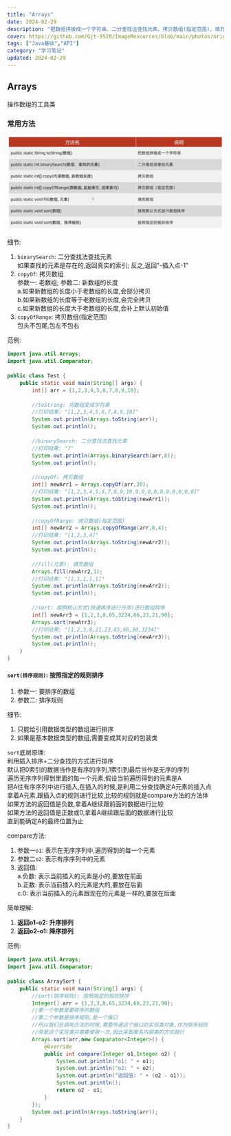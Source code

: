```yaml
---
title: "Arrays"
date: 2024-02-29
description: "把数组拼接成一个字符串、二分查找法查找元素、拷贝数组(指定范围)、填充数组、按照默认方式/指定的规则进行数组排序"
cover: https://github.com/Gjt-9520/ImageResources/blob/main/photos/original/Ximage73.jpg?raw=true
tags: ["Java基础","API"]
category: "学习笔记"
updated: 2024-02-29
---
```


## Arrays

操作数组的工具类

### 常用方法

![Arrays常用方法](../images/Arrays常用方法.png)

细节: 
1. `binarySearch`: 二分查找法查找元素              
如果查找的元素是存在的,返回真实的索引; 反之,返回"-插入点-1"
2. `copyOf`: 拷贝数组            
参数一: 老数组; 参数二: 新数组的长度          
a.如果新数组的长度小于老数组的长度,会部分拷贝    
b.如果新数组的长度等于老数组的长度,会完全拷贝            
c.如果新数组的长度大于老数组的长度,会补上默认初始值         
3. `copyOfRange`: 拷贝数组(指定范围)        
包头不包尾,包左不包右         

范例: 

```java
import java.util.Arrays;
import java.util.Comparator;

public class Test {
    public static void main(String[] args) {
        int[] arr = {1,2,3,4,5,6,7,8,9,10};

        //toString: 将数组变成字符串
        //打印结果: "[1,2,3,4,5,6,7,8,9,10]"
        System.out.println(Arrays.toString(arr));
        System.out.println();

        //binarySearch: 二分查找法查找元素
        //打印结果: "7"
        System.out.println(Arrays.binarySearch(arr,8));
        System.out.println();

        //copyOf: 拷贝数组
        int[] newArr1 = Arrays.copyOf(arr,20);
        //打印结果: "[1,2,3,4,5,6,7,8,9,10,0,0,0,0,0,0,0,0,0,0]"
        System.out.println(Arrays.toString(newArr1));
        System.out.println();

        //copyOfRange: 拷贝数组(指定范围)
        int[] newArr2 = Arrays.copyOfRange(arr,0,4);
        //打印结果: "[1,2,3,4]"
        System.out.println(Arrays.toString(newArr2));
        System.out.println();

        //fill(元素): 填充数组
        Arrays.fill(newArr2,1);
        //打印结果: "[1,1,1,1,1]"
        System.out.println(Arrays.toString(newArr2));
        System.out.println();

        //sort: 按照默认方式(快速排序进行升序)进行数组排序
        int[] newArr3 = {1,2,3,8,65,3234,66,23,21,90};
        Arrays.sort(newArr3);
        //打印结果: "[1,2,3,8,21,23,65,66,90,3234]"
        System.out.println(Arrays.toString(newArr3));
        System.out.println();
    }
}
```

#### `sort(排序规则)`: 按照指定的规则排序    

1. 参数一: 要排序的数组
2. 参数二: 排序规则            

细节:             
1. 只能给引用数据类型的数组进行排序
2. 如果是基本数据类型的数组,需要变成其对应的包装类       

`sort`底层原理:      
利用插入排序+二分查找的方式进行排序            
默认把0索引的数据当作是有序的序列,1索引到最后当作是无序的序列           
遍历无序序列得到里面的每一个元素,假设当前遍历得到的元素是A                
把A往有序序列中进行插入,在插入的时候,是利用二分查找确定A元素的插入点     
拿着A元素,跟插入点的规则进行比较,比较的规则就是compare方法的方法体         
如果方法的返回值是负数,拿着A继续跟前面的数据进行比较      
如果方法的返回值是正数或0,拿着A继续跟后面的数据进行比较      
直到能确定A的最终位置为止            

compare方法: 
1. 参数一`o1`: 表示在无序序列中,遍历得到的每一个元素
2. 参数二`o2`: 表示有序序列中的元素
3. 返回值:                                  
a.负数: 表示当前插入的元素是小的,要放在前面                       
b.正数: 表示当前插入的元素是大的,要放在后面            
c.0: 表示当前插入的元素跟现在的元素是一样的,要放在后面                 

简单理解: 
1. **返回o1-o2: 升序排列**
2. **返回o2-o1: 降序排列**

范例: 

```java
import java.util.Arrays;
import java.util.Comparator;

public class ArraySort {
    public static void main(String[] args) {
        //sort(排序规则): 按照指定的规则排序
        Integer[] arr = {1,2,3,8,65,3234,66,23,21,90};
        //第一个参数是要排序的数组
        //第二个参数是排序规则,是一个接口
        //所以我们在调用方法的时候,需要传递这个接口的实现类对象,作为排序规则
        //但是这个实现类只需要使用一次,因此采取匿名内部类的方式就行
        Arrays.sort(arr,new Comparator<Integer>() {
            @Override
            public int compare(Integer o1,Integer o2) {
                System.out.println("o1: " + o1);
                System.out.println("o2: " + o2);
                System.out.println("返回值: " + (o2 - o1));
                System.out.println();
                return o2 - o1;
            }
        });
        System.out.println(Arrays.toString(arr));
    }
}
```
